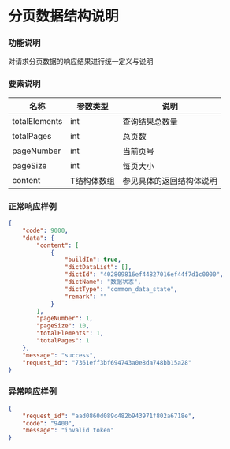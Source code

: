 # 分页数据结构说明

### 功能说明
对请求分页数据的响应结果进行统一定义与说明

### 要素说明
| 名称 | 参数类型 | 说明 |
| --- | --- | --- |
| totalElements | int | 查询结果总数量 |
| totalPages | int | 总页数 |
| pageNumber | int | 当前页号 |
| pageSize | int | 每页大小 |
| content | T结构体数组 | 参见具体的返回结构体说明 |

### 正常响应样例
```json
{
	"code": 9000,
	"data": {
		"content": [
			{
				"buildIn": true,
				"dictDataList": [],
				"dictId": "402809816ef44827016ef44f7d1c0000",
				"dictName": "数据状态",
				"dictType": "common_data_state",
				"remark": ""
			}
		],
		"pageNumber": 1,
		"pageSize": 10,
		"totalElements": 1,
		"totalPages": 1
	},
	"message": "success",
	"request_id": "7361eff3bf694743a0e8da748bb15a28"
}
```

### 异常响应样例
```json
{
    "request_id": "aad0860d089c482b943971f802a6718e",
    "code": "9400",
    "message": "invalid token"
}
```